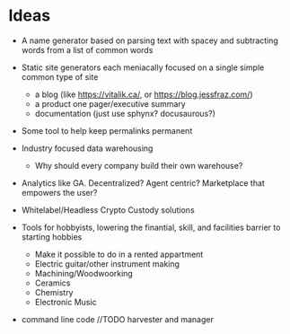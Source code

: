 # Ideas

* A name generator based on parsing text with spacey and subtracting words from a list of common words
* Static site generators each meniacally focused on a single simple common type of site
  * a blog (like https://vitalik.ca/, or https://blog.jessfraz.com/)
  * a product one pager/executive summary
  * documentation (just use sphynx? docusaurous?)
* Some tool to help keep permalinks permanent
* Industry focused data warehousing
  * Why should every company build their own warehouse?
* Analytics like GA. Decentralized? Agent centric? Marketplace that empowers the user?
* Whitelabel/Headless Crypto Custody solutions

* Tools for hobbyists, lowering the finantial, skill, and facilities barrier to starting hobbies
  * Make it possible to do in a rented appartment
  * Electric guitar/other instrument making
  * Machining/Woodwoorking
  * Ceramics
  * Chemistry
  * Electronic Music
  
* command line code //TODO harvester and manager
